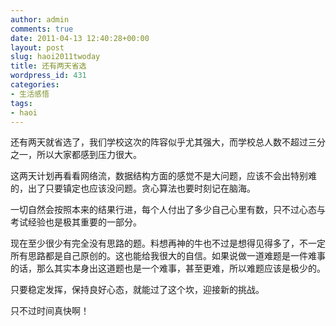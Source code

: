 ```yaml
---
author: admin
comments: true
date: 2011-04-13 12:40:28+00:00
layout: post
slug: haoi2011twoday
title: 还有两天省选
wordpress_id: 431
categories:
- 生活感悟
tags:
- haoi
---
```


还有两天就省选了，我们学校这次的阵容似乎尤其强大，而学校总人数不超过三分之一，所以大家都感到压力很大。

这两天计划再看看网络流，数据结构方面的感觉不是大问题，应该不会出特别难的，出了只要镇定也应该没问题。贪心算法也要时刻记在脑海。

一切自然会按照本来的结果行进，每个人付出了多少自己心里有数，只不过心态与考试经验也是极其重要的一部分。

现在至少很少有完全没有思路的题。料想再神的牛也不过是想得见得多了，不一定所有思路都是自己原创的。这也能给我很大的自信。如果说做一道难题是一件难事的话，那么其实本身出这道题也是一个难事，甚至更难，所以难题应该是极少的。

只要稳定发挥，保持良好心态，就能过了这个坎，迎接新的挑战。

只不过时间真快啊！

